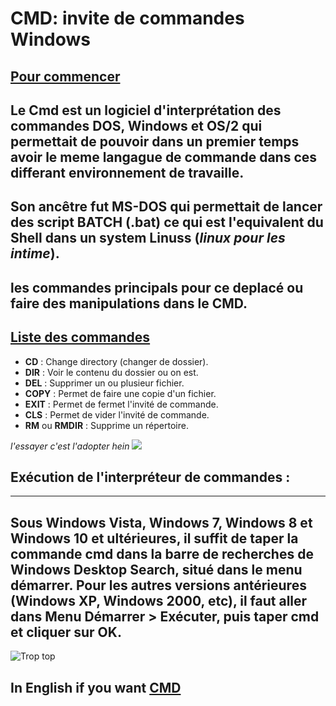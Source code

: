 # CMD: invite de commandes Windows
[Pour commencer](https://fr.wikipedia.org/wiki/Cmd "clic pour savoir")
---
Le Cmd est un logiciel d'interprétation des commandes DOS, Windows et OS/2 qui permettait de pouvoir dans un premier temps avoir le meme langague de commande dans ces differant environnement de travaille.
---
Son ancêtre fut MS-DOS qui permettait de lancer des script BATCH (.bat) ce qui est l'equivalent du Shell dans un system Linuss (_linux pour les intime_).
---
les commandes principals pour ce deplacé ou faire des manipulations dans le CMD.
---
[Liste des commandes](https://windows.developpez.com/cours/ligne-commande/?page=page_3 "clic si t'es cap")
---
* **CD** : Change directory (changer de dossier).
* **DIR** : Voir le contenu du dossier ou on est.
* **DEL** : Supprimer un ou plusieur fichier.
* **COPY** : Permet de faire une copie d'un fichier.
* **EXIT** : Permet de fermet l'invité de commande.
* **CLS** : Permet de vider l'invité de commande.
* **RM** ou **RMDIR** : Supprime un répertoire.


_l'essayer c'est l'adopter hein_ ![](img/marion.png)


## **Exécution de l'interpréteur de commandes :**
---
Sous Windows Vista, Windows 7, Windows 8 et Windows 10 et ultérieures, il suffit de taper la commande cmd dans la barre de recherches de Windows Desktop Search, situé dans le menu démarrer. Pour les autres versions antérieures (Windows XP, Windows 2000, etc), il faut aller dans Menu Démarrer > Exécuter, puis taper cmd et cliquer sur OK. 
---
![Trop top](img/pouce.png)


In English if you want
[CMD](https://www.computerhope.com/cmd.htm)
---